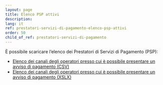 ```yaml
---
layout: page
title: Elenco PSP attivi
description: 
lang: it
ref: prestatori-servizi-di-pagamento-elenco-psp-attivi
order: 50
child_of_ref: prestatori-servizi-di-pagamento
---
```


È possibile scaricare l’elenco dei Prestatori di Servizi di Pagamento (PSP):

* [Elenco dei canali degli operatori presso cui è possibile presentare un avviso di pagamento (CSV)](../../../data/pagopa-psp.csv)
* [Elenco dei canali degli operatori presso cui è possibile presentare un avviso di pagamento (XSLX)](../../../data/pagopa-psp.xlsx)
